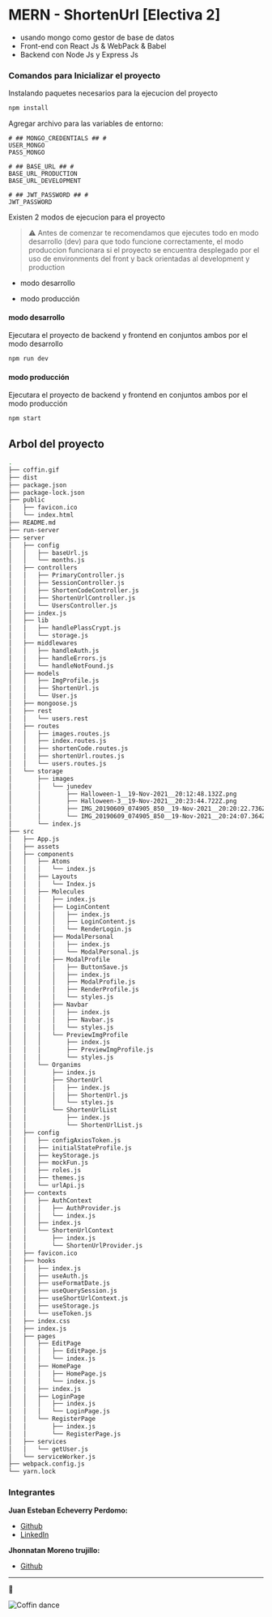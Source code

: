 # MERN - ShortenUrl [Electiva 2]

- usando mongo como gestor de base de datos
- Front-end con React Js & WebPack & Babel
- Backend con Node Js y Express Js

### Comandos para Inicializar el proyecto

Instalando paquetes necesarios para la ejecucion del proyecto

```bash
npm install
```

Agregar archivo para las variables de entorno:

```env
# ## MONGO_CREDENTIALS ## #
USER_MONGO
PASS_MONGO

# ## BASE_URL ## #
BASE_URL_PRODUCTION
BASE_URL_DEVELOPMENT

# ## JWT_PASSWORD ## #
JWT_PASSWORD
```

Existen 2 modos de ejecucion para el proyecto

> ⚠️ Antes de comenzar te recomendamos que ejecutes todo en modo desarrollo (dev) para que todo funcione correctamente, el modo produccion funcionara si el proyecto se encuentra desplegado por el uso de environments del front y back orientadas al development y production

- modo desarrollo

- modo producción

#### modo desarrollo

Ejecutara el proyecto de backend y frontend en conjuntos ambos por el modo desarrollo

```bash
npm run dev
```

#### modo producción

Ejecutara el proyecto de backend y frontend en conjuntos ambos por el modo producción

```bash
npm start
```

## Arbol del proyecto

```bash
.
├── coffin.gif
├── dist
├── package.json
├── package-lock.json
├── public
│   ├── favicon.ico
│   └── index.html
├── README.md
├── run-server
├── server
│   ├── config
│   │   ├── baseUrl.js
│   │   └── months.js
│   ├── controllers
│   │   ├── PrimaryController.js
│   │   ├── SessionController.js
│   │   ├── ShortenCodeController.js
│   │   ├── ShortenUrlController.js
│   │   └── UsersController.js
│   ├── index.js
│   ├── lib
│   │   ├── handlePlassCrypt.js
│   │   └── storage.js
│   ├── middlewares
│   │   ├── handleAuth.js
│   │   ├── handleErrors.js
│   │   └── handleNotFound.js
│   ├── models
│   │   ├── ImgProfile.js
│   │   ├── ShortenUrl.js
│   │   └── User.js
│   ├── mongoose.js
│   ├── rest
│   │   └── users.rest
│   ├── routes
│   │   ├── images.routes.js
│   │   ├── index.routes.js
│   │   ├── shortenCode.routes.js
│   │   ├── shortenUrl.routes.js
│   │   └── users.routes.js
│   └── storage
│       ├── images
│       │   └── junedev
│       │       ├── Halloween-1__19-Nov-2021__20:12:48.132Z.png
│       │       ├── Halloween-3__19-Nov-2021__20:23:44.722Z.png
│       │       ├── IMG_20190609_074905_850__19-Nov-2021__20:20:22.736Z.jpeg
│       │       └── IMG_20190609_074905_850__19-Nov-2021__20:24:07.364Z.jpeg
│       └── index.js
├── src
│   ├── App.js
│   ├── assets
│   ├── components
│   │   ├── Atoms
│   │   │   └── index.js
│   │   ├── Layouts
│   │   │   └── Index.js
│   │   ├── Molecules
│   │   │   ├── index.js
│   │   │   ├── LoginContent
│   │   │   │   ├── index.js
│   │   │   │   ├── LoginContent.js
│   │   │   │   └── RenderLogin.js
│   │   │   ├── ModalPersonal
│   │   │   │   ├── index.js
│   │   │   │   └── ModalPersonal.js
│   │   │   ├── ModalProfile
│   │   │   │   ├── ButtonSave.js
│   │   │   │   ├── index.js
│   │   │   │   ├── ModalProfile.js
│   │   │   │   ├── RenderProfile.js
│   │   │   │   └── styles.js
│   │   │   ├── Navbar
│   │   │   │   ├── index.js
│   │   │   │   ├── Navbar.js
│   │   │   │   └── styles.js
│   │   │   └── PreviewImgProfile
│   │   │       ├── index.js
│   │   │       ├── PreviewImgProfile.js
│   │   │       └── styles.js
│   │   └── Organims
│   │       ├── index.js
│   │       ├── ShortenUrl
│   │       │   ├── index.js
│   │       │   ├── ShortenUrl.js
│   │       │   └── styles.js
│   │       └── ShortenUrlList
│   │           ├── index.js
│   │           └── ShortenUrlList.js
│   ├── config
│   │   ├── configAxiosToken.js
│   │   ├── initialStateProfile.js
│   │   ├── keyStorage.js
│   │   ├── mockFun.js
│   │   ├── roles.js
│   │   ├── themes.js
│   │   └── urlApi.js
│   ├── contexts
│   │   ├── AuthContext
│   │   │   ├── AuthProvider.js
│   │   │   └── index.js
│   │   ├── index.js
│   │   └── ShortenUrlContext
│   │       ├── index.js
│   │       └── ShortenUrlProvider.js
│   ├── favicon.ico
│   ├── hooks
│   │   ├── index.js
│   │   ├── useAuth.js
│   │   ├── useFormatDate.js
│   │   ├── useQuerySession.js
│   │   ├── useShortUrlContext.js
│   │   ├── useStorage.js
│   │   └── useToken.js
│   ├── index.css
│   ├── index.js
│   ├── pages
│   │   ├── EditPage
│   │   │   ├── EditPage.js
│   │   │   └── index.js
│   │   ├── HomePage
│   │   │   ├── HomePage.js
│   │   │   └── index.js
│   │   ├── index.js
│   │   ├── LoginPage
│   │   │   ├── index.js
│   │   │   └── LoginPage.js
│   │   └── RegisterPage
│   │       ├── index.js
│   │       └── RegisterPage.js
│   ├── services
│   │   └── getUser.js
│   └── serviceWorker.js
├── webpack.config.js
└── yarn.lock
```

### Integrantes

**Juan Esteban Echeverry Perdomo:**

- [Github](https://github.com/Juanestban/)
- [LinkedIn](https://www.linkedin.com/in/juan-esteban-echeverry-perdomo-developer-frontend/)

**Jhonnatan Moreno trujillo:**

- [Github](https://github.com/JhonnatanMorenoT)

---

🎉

![Coffin dance](coffin.gif)
